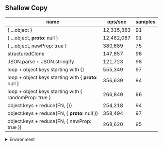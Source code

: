 ## Shallow Copy

|name|ops/sec|samples|
|-|-|-|
|{ ...object }|12,315,363|91|
|{ ...object, __proto__: null }|12,482,087|91|
|{ ...object, newProp: true }|380,689|75|
|structuredClone|147,857|96|
|JSON.parse + JSON.stringify|121,723|98|
|loop + object.keys starting with {}|555,349|97|
|loop + object.keys starting with { __proto__: null }|356,639|94|
|loop + object.keys starting with { randomProp: true }|266,849|96|
|object.keys + reduce(FN, {})|254,218|94|
|object.keys + reduce(FN, { __proto__: null })|358,494|97|
|object.keys + reduce(FN, { newProp: true })|268,620|95|


<details>
<summary>Environment</summary>

* __Machine:__ linux x64 | 2 vCPUs | 6.8GB Mem
* __Run:__ Tue Oct 03 2023 01:45:18 GMT+0000 (Coordinated Universal Time)
</details>

